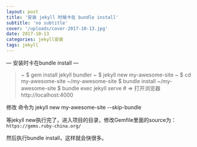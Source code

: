 ```yaml
---
layout: post
title: '安装 jekyll 时候卡在 bundle install'
subtitle: 'no subtitle'
cover: '/uploads/cover-2017-10-13.jpg'
date: 2017-10-13
categories: jekyll安装
tags: jekyll
---
```


— 安装时卡在bundle install —



> ~ $ gem install jekyll bundler
> ~ $ jekyll new my-awesome-site
> ~ $ cd my-awesome-site
> ~/my-awesome-site $ bundle install
> ~/my-awesome-site $ bundle exec jekyll serve
> \# => 打开浏览器 http://localhost:4000



修改 命令为 jekyll new my-awesome-site -\-skip-bundle

等jekyll new执行完了，进入项目的目录，修改Gemfile里面的source为：` https://gems.ruby-china.org/`

然后执行bundle install，这样就会快很多。

